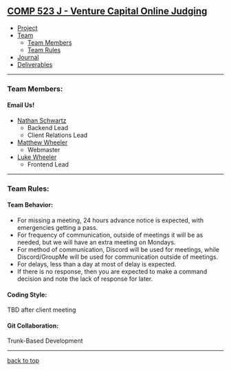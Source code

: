 ## [COMP 523 J - Venture Capital Online Judging](https://github.com/Deeakron/COMP-523-J/blob/gh-pages/index.md#comp-523-j---venture-capital-online-judging)
- [Project](https://github.com/Deeakron/COMP-523-J/blob/gh-pages/project.md#comp-523-j---venture-capital-online-judging)
- [Team](https://github.com/Deeakron/COMP-523-J/blob/gh-pages/team.md#comp-523-j---venture-capital-online-judging)
  - [Team Members](https://github.com/Deeakron/COMP-523-J/blob/gh-pages/team.md#team-members)
  - [Team Rules](https://github.com/Deeakron/COMP-523-J/blob/gh-pages/team.md#team-rules)
- [Journal](https://github.com/Deeakron/COMP-523-J/blob/gh-pages/journal.md#comp-523-j---venture-capital-online-judging)
- [Deliverables](https://github.com/Deeakron/COMP-523-J/blob/gh-pages/deliverables.md#comp-523-j---venture-capital-online-judging)

-------------

### Team Members:
#### Email Us!
* [Nathan Schwartz](mailto:nathanas@live.unc.edu)
  - Backend Lead
  - Client Relations Lead
* [Matthew Wheeler](mailto:mdw1223@live.unc.edu)
  - Webmaster
* [Luke Wheeler](mailto:lukecw98@live.unc.edu)
  - Frontend Lead

------------

### Team Rules:
#### Team Behavior:
* For missing a meeting, 24 hours advance notice is expected, with emergencies getting a pass.
* For frequency of communication, outside of meetings it will be as needed, but we will have an extra meeting on Mondays.
* For method of communication, Discord will be used for meetings, while Discord/GroupMe will be used for communication outside of meetings.
* For delays, less than a day at most of delay is expected.
* If there is no response, then you are expected to make a command decision and note the lack of response for later.

#### Coding Style:
TBD after client meeting

#### Git Collaboration:
Trunk-Based Development 

---
[back to top](https://github.com/Deeakron/COMP-523-J/blob/gh-pages/team.md#comp-523-j---venture-capital-online-judging)
